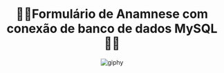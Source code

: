 <div align="center">
<h1>🏋️‍♀️Formulário de Anamnese com conexão de banco de dados MySQL🏋️‍♀️</h1>
 
  
![giphy](https://github.com/luanaxcardoso/Formulario-Anamnese/assets/112970416/1022b1f2-88a7-4b3c-bb5c-4a167d928e50)

